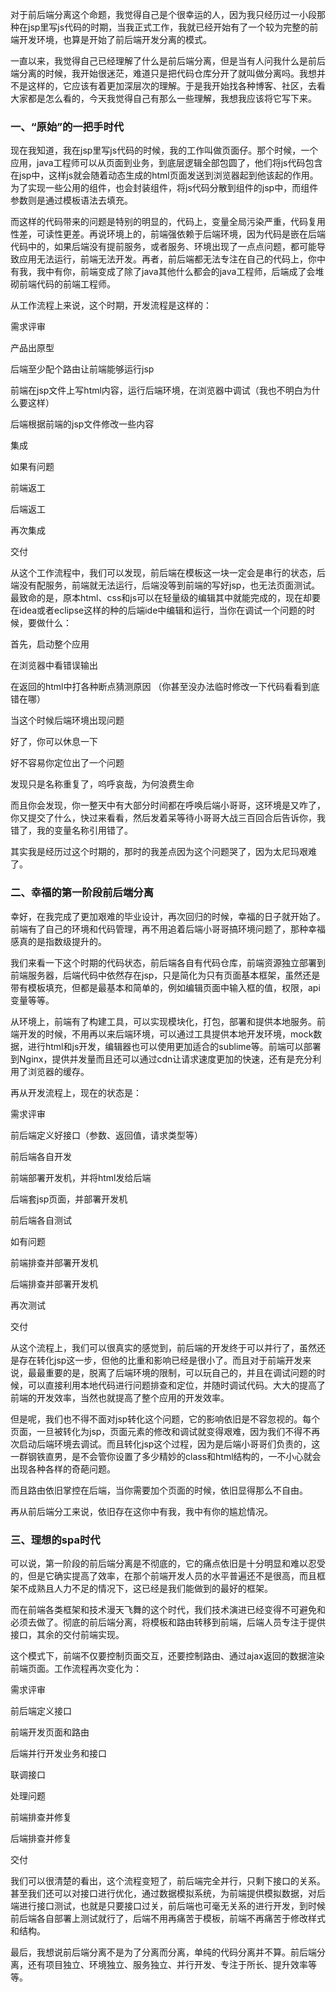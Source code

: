 对于前后端分离这个命题，我觉得自己是个很幸运的人，因为我只经历过一小段那种在jsp里写js代码的时期，当我正式工作，我就已经开始有了一个较为完整的前端开发环境，也算是开始了前后端开发分离的模式。	

一直以来，我觉得自己已经理解了什么是前后端分离，但是当有人问我什么是前后端分离的时候，我开始很迷茫，难道只是把代码仓库分开了就叫做分离吗。我想并不是这样的，它应该有着更加深层次的理解。于是我开始找各种博客、社区，去看大家都是怎么看的，今天我觉得自己有那么一些理解，我想我应该将它写下来。	

### 一、“原始”的一把手时代

现在我知道，我在jsp里写js代码的时候，我的工作叫做页面仔。那个时候，一个应用，java工程师可以从页面到业务，到底层逻辑全部包圆了，他们将js代码包含在jsp中，这样js就会随着动态生成的html页面发送到浏览器起到他该起的作用。	为了实现一些公用的组件，也会封装组件，将js代码分散到组件的jsp中，而组件参数则是通过模板语法去填充。	

而这样的代码带来的问题是特别的明显的，代码上，变量全局污染严重，代码复用性差，可读性更差。再说环境上的，前端强依赖于后端环境，因为代码是嵌在后端代码中的，如果后端没有提前服务，或者服务、环境出现了一点点问题，都可能导致应用无法运行，前端无法开发。再者，前后端都无法专注在自己的代码上，你中有我，我中有你，前端变成了除了java其他什么都会的java工程师，后端成了会堆砌前端代码的前端工程师。	

从工作流程上来说，这个时期，开发流程是这样的：

需求评审		

产品出原型	

后端至少配个路由让前端能够运行jsp

前端在jsp文件上写html内容，运行后端环境，在浏览器中调试（我也不明白为什么要这样）	

后端根据前端的jsp文件修改一些内容

集成	

如果有问题	

前端返工	

后端返工	

再次集成	

交付	

从这个工作流程中，我们可以发现，前后端在模板这一块一定会是串行的状态，后端没有配服务，前端就无法运行，后端没等到前端的写好jsp，也无法页面测试。最致命的是，原本html、css和js可以在轻量级的编辑其中就能完成的，现在却要在idea或者eclipse这样的种的后端ide中编辑和运行，当你在调试一个问题的时候，要做什么：	

首先，启动整个应用	

在浏览器中看错误输出	

在返回的html中打各种断点猜测原因	（你甚至没办法临时修改一下代码看看到底错在哪）

当这个时候后端环境出现问题

好了，你可以休息一下	

好不容易你定位出了一个问题

发现只是名称重复了，呜呼哀哉，为何浪费生命

而且你会发现，你一整天中有大部分时间都在呼唤后端小哥哥，这环境是又咋了，你又提交了什么，快过来看看，然后发着呆等待小哥哥大战三百回合后告诉你，我错了，我的变量名称引用错了。

其实我是经历过这个时期的，那时的我差点因为这个问题哭了，因为太尼玛艰难了。

### 二、幸福的第一阶段前后端分离

幸好，在我完成了更加艰难的毕业设计，再次回归的时候，幸福的日子就开始了。前端有了自己的环境和代码管理，再不用追着后端小哥哥搞环境问题了，那种幸福感真的是指数级提升的。

我们来看一下这个时期的代码状态，前后端各自有代码仓库，前端资源独立部署到前端服务器，后端代码中依然存在jsp，只是简化为只有页面基本框架，虽然还是带有模板填充，但都是最基本和简单的，例如编辑页面中输入框的值，权限，api变量等等。

从环境上，前端有了构建工具，可以实现模块化，打包，部署和提供本地服务。前端开发的时候，不用再以来后端环境，可以通过工具提供本地开发环境，mock数据，进行html和js开发，编辑器也可以使用更加适合的sublime等。前端可以部署到Nginx，提供并发量而且还可以通过cdn让请求速度更加的快速，还有是充分利用了浏览器的缓存。	

再从开发流程上，现在的状态是：	

需求评审

前后端定义好接口（参数、返回值，请求类型等）

前后端各自开发

前端部署开发机，并将html发给后端

后端套jsp页面，并部署开发机

前后端各自测试

如有问题

前端排查并部署开发机

后端排查并部署开发机

再次测试

交付

从这个流程上，我们可以很真实的感觉到，前后端的开发终于可以并行了，虽然还是存在转化jsp这一步，但他的比重和影响已经是很小了。而且对于前端开发来说，最最重要的是，脱离了后端环境的限制，可以玩自己的，并且在调试问题的时候，可以直接利用本地代码进行问题排查和定位，并随时调试代码。大大的提高了前端的开发效率，当然也就提高了整个应用的开发效率。

但是呢，我们也不得不面对jsp转化这个问题，它的影响依旧是不容忽视的。每个页面，一旦被转化为jsp，页面元素的修改和调试就变得艰难，因为我们不得不再次启动后端环境去调试。而且转化jsp这个过程，因为是后端小哥哥们负责的，这一群钢铁直男，是不会管你设置了多少精妙的class和html结构的，一不小心就会出现各种各样的奇葩问题。

而且路由依旧掌控在后端，当你需要加个页面的时候，依旧显得那么不自由。

再从前后端分工来说，依旧存在这你中有我，我中有你的尴尬情况。

### 三、理想的spa时代

可以说，第一阶段的前后端分离是不彻底的，它的痛点依旧是十分明显和难以忍受的，但是它确实提高了效率，在那个前端开发人员的水平普遍还不是很高，而且框架不成熟且人力不足的情况下，这已经是我们能做到的最好的框架。	

而在前端各类框架和技术漫天飞舞的这个时代，我们技术演进已经变得不可避免和必须去做了。彻底的前后端分离，将模板和路由转移到前端，后端人员专注于提供接口，其余的交付前端实现。	

这个模式下，前端不仅要控制页面交互，还要控制路由、通过ajax返回的数据渲染前端页面。工作流程再次变化为：

需求评审

前后端定义接口

前端开发页面和路由

后端并行开发业务和接口

联调接口

处理问题

前端排查并修复

后端排查并修复

交付

我们可以很清楚的看出，这个流程变短了，前后端完全并行，只剩下接口的关系。甚至我们还可以对接口进行优化，通过数据模拟系统，为前端提供模拟数据，对后端进行接口测试，也就是只要接口过关，前后端也可毫无关系的进行开发，到时候前后端各自部署上测试就行了，后端不用再痛苦于模板，前端不再痛苦于修改样式和结构。

最后，我想说前后端分离不是为了分离而分离，单纯的代码分离并不算。前后端分离，还有项目独立、环境独立、服务独立、并行开发、专注于所长、提升效率等等。





